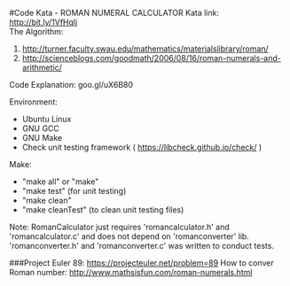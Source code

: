 
#Code Kata - ROMAN NUMERAL CALCULATOR
Kata link: http://bit.ly/1VfHqlj
<br>The Algorithm: <br>
1) http://turner.faculty.swau.edu/mathematics/materialslibrary/roman/ <br>
2) http://scienceblogs.com/goodmath/2006/08/16/roman-numerals-and-arithmetic/ <br>

Code Explanation: goo.gl/uX6B80 <br>

Environment:
- Ubuntu Linux
- GNU GCC
- GNU Make
- Check unit testing framework ( https://libcheck.github.io/check/ )

Make:
- "make all" or "make"
- "make test" (for unit testing)
- "make clean"
- "make cleanTest" (to clean unit testing files)


Note: RomanCalculator just requires 'romancalculator.h' and 'romancalculator.c' and does not depend on 'romanconverter' lib.
'romanconverter.h' and 'romanconverter.c' was written to conduct tests.

###Project Euler 89: https://projecteuler.net/problem=89
How to conver Roman number: http://www.mathsisfun.com/roman-numerals.html
